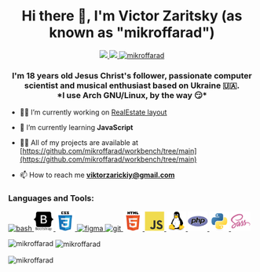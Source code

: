 <h1 align="center">Hi there 👋, I'm Victor Zaritsky (as known as "mikroffarad")</h1>

<p align="center">
 <a href="https://t.me/mikroffarad_perasperaadastra" target="_blank">
  <img src="https://img.shields.io/badge/Telegram-2CA5E0?style=for-the-badge&logo=telegram&logoColor=white" target="_blank">
 </a>  

  <a href="https://www.instagram.com/mikroffarad_perasperaadastra/" target="_blank">
    <img src="https://img.shields.io/badge/-Instagram-%23E4405F?style=for-the-badge&logo=instagram&logoColor=white" target="_blank">
  </a>

  <a href="https://twitter.com/mikroffarad" target="blank">
    <img src="https://img.shields.io/twitter/follow/mikroffarad?logo=twitter&style=for-the-badge" alt="mikroffarad" />
  </a>
</p>

<h3 align="center">I'm 18 years old Jesus Christ's follower, passionate computer scientist and musical enthusiast based on Ukraine 🇺🇦. <br> *I use Arch GNU/Linux, by the way 😏*</h3>

- 🧑‍💻 I’m currently working on [RealEstate layout](https://github.com/mikroffarad/workbench/tree/main/mentors/freelancerls/layouts/realestate)

- 🌱 I’m currently learning **JavaScript**

- 👨‍💻 All of my projects are available at [https://github.com/mikroffarad/workbench/tree/main](https://github.com/mikroffarad/workbench/tree/main)

- 📫 How to reach me **viktorzarickiy@gmail.com**

<h3 align="left">Languages and Tools:</h3>
<p align="left"> <a href="https://www.gnu.org/software/bash/" target="_blank" rel="noreferrer"> <img src="https://www.vectorlogo.zone/logos/gnu_bash/gnu_bash-icon.svg" alt="bash" width="40" height="40"/> </a> <a href="https://getbootstrap.com" target="_blank" rel="noreferrer"> <img src="https://raw.githubusercontent.com/devicons/devicon/master/icons/bootstrap/bootstrap-plain-wordmark.svg" alt="bootstrap" width="40" height="40"/> </a> <a href="https://www.w3schools.com/css/" target="_blank" rel="noreferrer"> <img src="https://raw.githubusercontent.com/devicons/devicon/master/icons/css3/css3-original-wordmark.svg" alt="css3" width="40" height="40"/> </a> <a href="https://www.figma.com/" target="_blank" rel="noreferrer"> <img src="https://www.vectorlogo.zone/logos/figma/figma-icon.svg" alt="figma" width="40" height="40"/> </a> <a href="https://git-scm.com/" target="_blank" rel="noreferrer"> <img src="https://www.vectorlogo.zone/logos/git-scm/git-scm-icon.svg" alt="git" width="40" height="40"/> </a> <a href="https://www.w3.org/html/" target="_blank" rel="noreferrer"> <img src="https://raw.githubusercontent.com/devicons/devicon/master/icons/html5/html5-original-wordmark.svg" alt="html5" width="40" height="40"/> </a> <a href="https://developer.mozilla.org/en-US/docs/Web/JavaScript" target="_blank" rel="noreferrer"> <img src="https://raw.githubusercontent.com/devicons/devicon/master/icons/javascript/javascript-original.svg" alt="javascript" width="40" height="40"/> </a> <a href="https://www.linux.org/" target="_blank" rel="noreferrer"> <img src="https://raw.githubusercontent.com/devicons/devicon/master/icons/linux/linux-original.svg" alt="linux" width="40" height="40"/> </a> <a href="https://www.php.net" target="_blank" rel="noreferrer"> <img src="https://raw.githubusercontent.com/devicons/devicon/master/icons/php/php-original.svg" alt="php" width="40" height="40"/> </a> <a href="https://www.python.org" target="_blank" rel="noreferrer"> <img src="https://raw.githubusercontent.com/devicons/devicon/master/icons/python/python-original.svg" alt="python" width="40" height="40"/> </a> <a href="https://sass-lang.com" target="_blank" rel="noreferrer"> <img src="https://raw.githubusercontent.com/devicons/devicon/master/icons/sass/sass-original.svg" alt="sass" width="40" height="40"/> </a> </p>

<p><img align="left" src="https://github-readme-stats.vercel.app/api/top-langs?username=mikroffarad&show_icons=true&locale=en&layout=compact" alt="mikroffarad" /></p>

<p>&nbsp;<img align="center" src="https://github-readme-stats.vercel.app/api?username=mikroffarad&show_icons=true&locale=en" alt="mikroffarad" /></p>

<p><img align="center" src="https://github-readme-streak-stats.herokuapp.com/?user=mikroffarad&" alt="mikroffarad" /></p>

